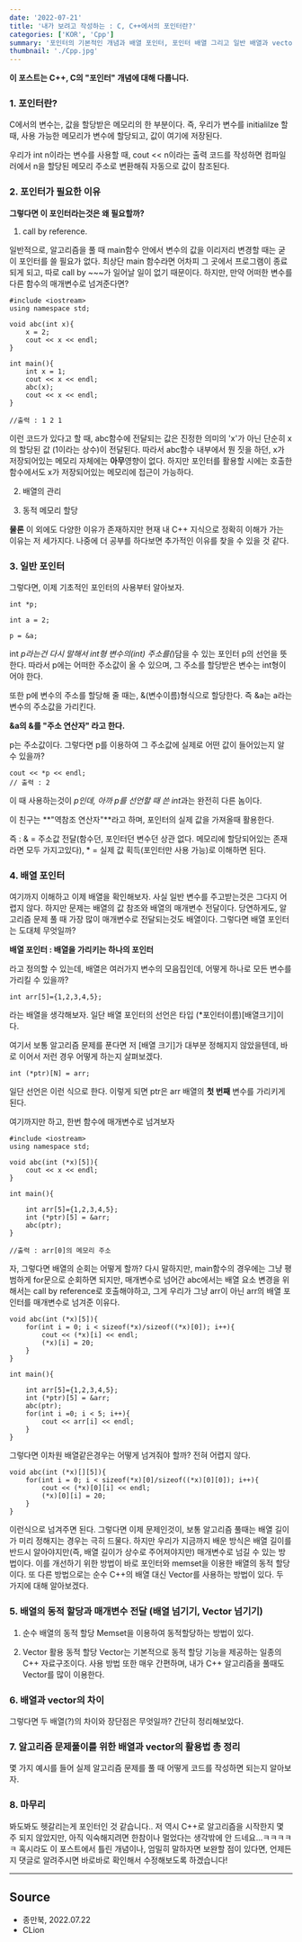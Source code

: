 ```yaml
---
date: '2022-07-21'
title: '내가 보려고 작성하는 : C, C++에서의 포인터란?'
categories: ['KOR', 'Cpp']
summary: '포인터의 기본적인 개념과 배열 포인터, 포인터 배열 그리고 일반 배열과 vector, 알고리즘 문제풀이를 위한 배열과 vector의 활용법 총 정리까지 다뤄봅니다.'
thumbnail: './Cpp.jpg'
---
```


**이 포스트는 C++, C의 "포인터" 개념에 대해 다룹니다.**

### 1. 포인터란?

C에서의 변수는, 값을 할당받은 메모리의 한 부분이다. 
즉, 우리가 변수를 initialilze 할 때, 사용 가능한 메모리가 변수에 할당되고,
값이 여기에 저장된다.

우리가 int n이라는 변수를 사용할 때, cout << n이라는 출력 코드를 작성하면
컴파일러에서 n을 할당된 메모리 주소로 변환해줘 자동으로 값이 참조된다.

### 2. 포인터가 필요한 이유

**그렇다면 이 포인터라는것은 왜 필요할까?**

1. call by reference.

일반적으로, 알고리즘을 풀 때 main함수 안에서 변수의 값을 이리저리 변경할 때는 굳이 포인터를 쓸 필요가 없다. 최상단 main 함수라면 어차피 그 곳에서
프로그램이 종료되게 되고, 따로 call by ~~~가 일어날 일이 없기 때문이다. 하지만, 만약 어떠한 변수를 다른 함수의 매개변수로 넘겨준다면?

```
#include <iostream>
using namespace std;

void abc(int x){
    x = 2;
    cout << x << endl;
}

int main(){
    int x = 1;
    cout << x << endl;
    abc(x);
    cout << x << endl;
}

//출력 : 1 2 1
```
이런 코드가 있다고 할 때, abc함수에 전달되는 값은 진정한 의미의 'x'가 아닌
단순히 x의 할당된 값 (1이라는 상수)이 전달된다. 따라서 abc함수 내부에서 뭔 짓을 하던, x가 저장되어있는 메모리 자체에는 **아무**영향이 없다. 하지만 포인터를 활용할 시에는 호출한 함수에서도 x가 저장되어있는 메모리에 접근이 가능하다.

2. 배열의 관리

3. 동적 메모리 할당


**물론** 이 외에도 다양한 이유가 존재하지만 현재 내 C++ 지식으로 정확히 이해가 가는 이유는 저 세가지다. 나중에 더 공부를 하다보면 추가적인 이유를 찾을 수 있을 것 같다.

### 3. 일반 포인터

그렇다면, 이제 기초적인 포인터의 사용부터 알아보자.

```
int *p;

int a = 2;

p = &a;
```
int *p라는건 다시 말해서 int형 변수의(int) 주소를(*)담을 수 있는 포인터 p의 선언을 뜻한다. 따라서 p에는 어떠한 주소값이 올 수 있으며, 그 주소를 할당받은 변수는 int형이어야 한다. 

또한 p에 변수의 주소를 할당해 줄 때는, &(변수이름)형식으로 할당한다. 즉 &a는 a라는 변수의 주소값을 가리킨다. 

**&a의 &를 "주소 연산자" 라고 한다.**

p는 주소값이다. 그렇다면 p를 이용하여 그 주소값에 실제로 어떤 값이 들어있는지 알 수 있을까?

```
cout << *p << endl;
// 출력 : 2
```
이 때 사용하는것이 *p인데, 아까 p를 선언할 때 쓴 int*과는 완전히 다른 놈이다.

이 친구는 **"역참조 연산자"**라고 하며, 포인터의 실제 값을 가져올때 활용한다.

즉 : & = 주소값 전달(함수던, 포인터던 변수던 상관 없다. 메모리에 할당되어있는 존재라면 모두 가지고있다), * = 실제 값 획득(포인터만 사용 가능)로 이해하면 된다.

### 4. 배열 포인터

여기까지 이해하고 이제 배열을 확인해보자. 사실 일반 변수를 주고받는것은 그다지 어렵지 않다. 하지만 문제는 배열의 값 참조와 배열의 매개변수 전달이다.
당연하게도, 알고리즘 문제 풀 때 가장 많이 매개변수로 전달되는것도 배열이다. 그렇다면 배열 포인터는 도대체 무엇일까?

**배열 포인터 : 배열을 가리키는 하나의 포인터**

라고 정의할 수 있는데, 배열은 여러가지 변수의 모음집인데, 어떻게 하나로 모든 변수를 가리킬 수 있을까?

```
int arr[5]={1,2,3,4,5}; 
```
라는 배열을 생각해보자. 일단 배열 포인터의 선언은
타입 (*포인터이름)[배열크기]이다.

여기서 보통 알고리즘 문제를 푼다면 저 [배열 크기]가 대부분 정해지지 않았을텐데, 바로 이어서 저런 경우 어떻게 하는지 살펴보겠다.

```
int (*ptr)[N] = arr;
```
일단 선언은 이런 식으로 한다. 이렇게 되면 ptr은 arr 배열의 **첫 번째** 변수를 가리키게 된다.
 
여기까지만 하고, 한번 함수에 매개변수로 넘겨보자

```
#include <iostream>
using namespace std;

void abc(int (*x)[5]){
    cout << x << endl;
}

int main(){

    int arr[5]={1,2,3,4,5};
    int (*ptr)[5] = &arr;
    abc(ptr);
}

//출력 : arr[0]의 메모리 주소
```
자, 그렇다면 배열의 순회는 어떻게 할까? 다시 말하지만, main함수의 경우에는 그냥 평범하게 for문으로 순회하면 되지만, 매개변수로 넘어간 abc에서는 배열 요소 변경을 위해서는 call by reference로 호출해야하고, 그게 우리가 그냥 arr이 아닌 arr의 배열 포인터를 매개변수로 넘겨준 이유다.

```
void abc(int (*x)[5]){
    for(int i = 0; i < sizeof(*x)/sizeof((*x)[0]); i++){
        cout << (*x)[i] << endl;
        (*x)[i] = 20;
    }
}

int main(){

    int arr[5]={1,2,3,4,5};
    int (*ptr)[5] = &arr;
    abc(ptr);
    for(int i =0; i < 5; i++){
        cout << arr[i] << endl;
    }
}
```

그렇다면 이차원 배열같은경우는 어떻게 넘겨줘야 할까? 전혀 어렵지 않다.

```
void abc(int (*x)[][5]){
    for(int i = 0; i < sizeof(*x)[0]/sizeof((*x)[0][0]); i++){
        cout << (*x)[0][i] << endl;
        (*x)[0][i] = 20;
    }
}
```
이런식으로 넘겨주면 된다. 그렇다면 이제 문제인것이, 보통 알고리즘 풀때는 배열 길이가 미리 정해지는 경우는 극히 드물다. 하지만 우리가 지금까지 배운 방식은 배열 길이를 반드시 알아야지만(즉, 배열 길이가 상수로 주어져야지만) 매개변수로 넘길 수 있는 방법이다. 이를 개선하기 위한 방법이 바로 포인터와 memset을 이용한 배열의 동적 할당이다. 또 다른 방법으로는 순수 C++의 배열 대신 Vector를 사용하는 방법이 있다. 두 가지에 대해 알아보겠다.

### 5. 배열의 동적 할당과 매개변수 전달 (배열 넘기기, Vector 넘기기)

1. 순수 배열의 동적 할당
Memset을 이용하여 동적할당하는 방법이 있다.

2. Vector 활용 동적 할당
Vector는 기본적으로 동적 할당 기능을 제공하는 일종의 C++ 자료구조이다. 사용 방법 또한 매우 간편하며, 내가 C++ 알고리즘을 풀때도 Vector를 많이 이용한다.

### 6. 배열과 vector의 차이

그렇다면 두 배열(?)의 차이와 장단점은 무엇일까? 간단히 정리해보았다.

### 7. 알고리즘 문제풀이를 위한 배열과 vector의 활용법 총 정리

몇 가지 예시를 들어 실제 알고리즘 문제를 풀 때 어떻게 코드를 작성하면 되는지 알아보자.

### 8. 마무리

봐도봐도 헷갈리는게 포인터인 것 같습니다.. 저 역시 C++로 알고리즘을 시작한지 몇 주 되지 않았지만, 아직 익숙해지려면 한참이나 멀었다는 생각밖에 안 드네요...ㅋㅋㅋㅋㅋ
혹시라도 이 포스트에서 틀린 개념이나, 엄밀히 말하자면 보완할 점이 있다면, 언제든지 댓글로 알려주시면 바로바로 확인해서 수정해보도록 하겠습니다!

---

## Source

- 종만북, 2022.07.22
- CLion